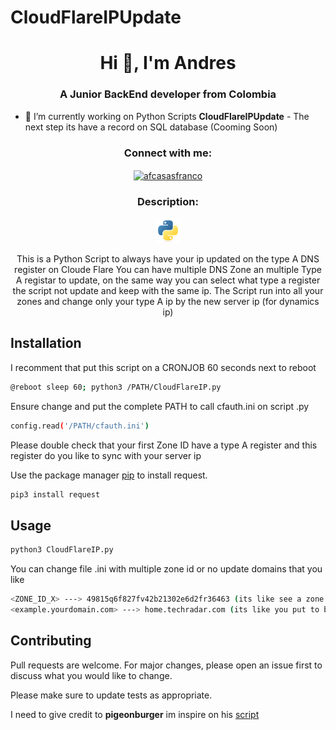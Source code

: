 # CloudFlareIPUpdate
<h1 align="center">Hi 👋, I'm Andres</h1>
<h3 align="center">A Junior BackEnd developer from Colombia</h3>

- 🔭 I’m currently working on Python Scripts **CloudFlareIPUpdate** - The next step its have a record on SQL database (Cooming Soon)

<h3 align="center">Connect with me:</h3>
<p align="center">
<a href="https://twitter.com/afcasasfranco" target="blank"><img align="center" src="https://raw.githubusercontent.com/rahuldkjain/github-profile-readme-generator/master/src/images/icons/Social/twitter.svg" alt="afcasasfranco" height="30" width="40" /></a>
</p>

<h3 align="center">Description:</h3>
<p align="center"> <a href="https://www.python.org" target="_blank" rel="noreferrer"> <img src="https://raw.githubusercontent.com/devicons/devicon/master/icons/python/python-original.svg" alt="python" width="40" height="40"/> </a> </p>
<p align="center">
  This is a Python Script to always have your ip updated on the type A DNS register on Cloude Flare
You can have multiple DNS Zone an multiple Type A registar to update, on the same way you can select what type a register the script not update and keep with the same ip.
  The Script run into all your zones and change only your type A ip by the new server ip (for dynamics ip)
</p>

## Installation
I recomment that put this script on a CRONJOB 60 seconds next to reboot
```bash
@reboot sleep 60; python3 /PATH/CloudFlareIP.py
```
Ensure change and put the complete PATH to call cfauth.ini on script .py
```bash
config.read('/PATH/cfauth.ini')
```

Please double check that your first Zone ID have a type A register and this register do you like to sync with your server ip

Use the package manager [pip](https://pip.pypa.io/en/stable/) to install request.

```bash
pip3 install request
```

## Usage

```python
python3 CloudFlareIP.py
```
You can change file .ini with multiple zone id or no update domains that you like
```bash
<ZONE_ID_X> ---> 49815q6f827fv42b21302e6d2fr36463 (its like see a zone domain)
<example.yourdomain.com> ---> home.techradar.com (its like you put to block update)
```

## Contributing

Pull requests are welcome. For major changes, please open an issue first
to discuss what you would like to change.

Please make sure to update tests as appropriate.

<p align="left">I need to give credit to <strong>pigeonburger</strong> im inspire on his <a align="center" href="https://github.com/pigeonburger/cloudflare-ip/blob/main/cfautoupdater.py">script</a></p>
